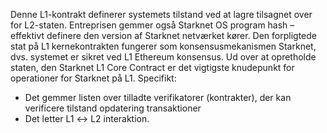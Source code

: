 Denne L1-kontrakt definerer systemets tilstand ved at lagre tilsagnet over for L2-staten. Entreprisen gemmer også Starknet OS program hash – effektivt definere den version af Starknet netværket kører. Den forpligtede stat på L1 kernekontrakten fungerer som konsensusmekanismen Starknet, dvs. systemet er sikret ved L1 Ethereum konsensus. Ud over at opretholde staten, den Starknet L1 Core Contract er det vigtigste knudepunkt for operationer for Starknet på L1. Specifikt:

* Det gemmer listen over tilladte verifikatorer (kontrakter), der kan verificere tilstand opdatering transaktioner
* Det letter L1 ↔️ L2 interaktion.